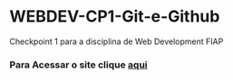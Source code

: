 # WEBDEV-CP1-Git-e-Github
Checkpoint 1 para a disciplina de Web Development FIAP
### Para Acessar o site clique [aqui](https://davimunhoz1005.github.io/WEBDEV-CP1-Git-e-Github/Case-Social-Connect-main/)

